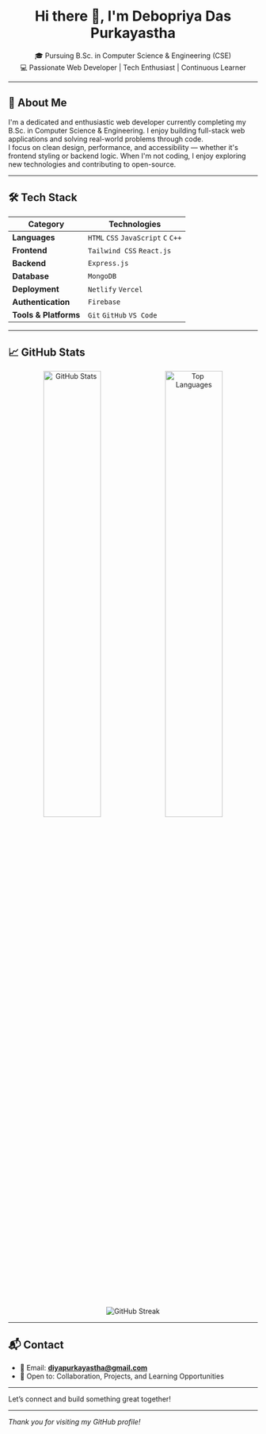 <h1 align="center">Hi there 👋, I'm Debopriya Das Purkayastha</h1>

<p align="center">
  🎓 Pursuing B.Sc. in Computer Science & Engineering (CSE)  
  <br />
  💻 Passionate Web Developer | Tech Enthusiast | Continuous Learner
</p>

---

## 🧕 About Me

I'm a dedicated and enthusiastic web developer currently completing my  B.Sc. in Computer Science & Engineering. I enjoy building full-stack web applications and solving real-world problems through code.  
I focus on clean design, performance, and accessibility — whether it's frontend styling or backend logic. When I'm not coding, I enjoy exploring new technologies and contributing to open-source.

---

## 🛠️ Tech Stack

| Category             | Technologies                                                                 |
|----------------------|------------------------------------------------------------------------------|
| **Languages**         | `HTML` `CSS` `JavaScript` `C` `C++`                                          |
| **Frontend**          | `Tailwind CSS` `React.js`                                                    |
| **Backend**           | `Express.js`                                                                 |
| **Database**          | `MongoDB`                                                                    |
| **Deployment**        | `Netlify` `Vercel`                                                           |
| **Authentication**    | `Firebase`                                                                   |
| **Tools & Platforms** | `Git` `GitHub` `VS Code`                                                     |

---

## 📈 GitHub Stats

<p align="center">
  <img src="https://github-readme-stats.vercel.app/api?username=Diya-Purkayastha&show_icons=true&theme=radical" alt="GitHub Stats" width="48%" />
  <img src="https://github-readme-stats.vercel.app/api/top-langs/?username=Diya-Purkayastha&layout=compact&theme=radical" alt="Top Languages" width="48%" />
</p>

<p align="center">
  <img src="https://github-readme-streak-stats.herokuapp.com?user=Diya-Purkayastha&theme=radical&hide_border=true" alt="GitHub Streak" />
</p>

---

## 📬 Contact

- 📧 Email: **diyapurkayastha@gmail.com**  
- 💼 Open to: Collaboration, Projects, and Learning Opportunities

---

Let’s connect and build something great together!

---

_Thank you for visiting my GitHub profile!_

